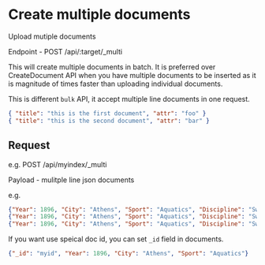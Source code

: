 # Create multiple documents

Upload mutiple documents

Endpoint - POST /api/:target/_multi

This will create multiple documents in batch. It is preferred over CreateDocument API when you have multiple documents to be inserted as it is magnitude of times faster than uploading individual documents.

This is different `bulk` API, it accept multiple line documents in one request.

```json
{ "title": "this is the first document", "attr": "foo" }
{ "title": "this is the second document", "attr": "bar" }
```

## Request

e.g. 
POST /api/myindex/_multi

Payload - mulitple line json documents

e.g. 

```json
{"Year": 1896, "City": "Athens", "Sport": "Aquatics", "Discipline": "Swimming", "Athlete": "HAJOS, Alfred", "Country": "HUN", "Gender": "Men", "Event": "100M Freestyle", "Medal": "Gold", "Season": "summer"}
{"Year": 1896, "City": "Athens", "Sport": "Aquatics", "Discipline": "Swimming", "Athlete": "HERSCHMANN, Otto", "Country": "AUT", "Gender": "Men", "Event": "100M Freestyle", "Medal": "Silver", "Season": "summer"}
{"Year": 1896, "City": "Athens", "Sport": "Aquatics", "Discipline": "Swimming", "Athlete": "CHASAPIS, Spiridon", "Country": "GRE", "Gender": "Men", "Event": "100M Freestyle For Sailors", "Medal": "Silver", "Season": "summer"}
```

If you want use speical doc id, you can set `_id` field in documents.

```json
{"_id": "myid", "Year": 1896, "City": "Athens", "Sport": "Aquatics"}
```
